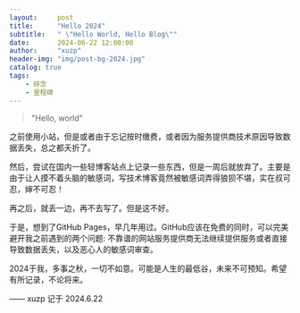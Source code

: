 ```yaml
---
layout:     post
title:      "Hello 2024"
subtitle:   " \"Hello World, Hello Blog\""
date:       2024-06-22 12:00:00
author:     "xuzp"
header-img: "img/post-bg-2024.jpg"
catalog: true
tags:
    - 碎念
    - 里程碑
---
```


> "Hello, world"

之前使用小站，但是或者由于忘记按时缴费，或者因为服务提供商技术原因导致数据丢失，总之都夭折了。

然后，尝试在国内一些轻博客站点上记录一些东西，但是一周后就放弃了。主要是由于让人摸不着头脑的敏感词，写技术博客竟然被敏感词弄得狼狈不堪，实在叔可忍，婶不可忍！

再之后，就丢一边，再不去写了。但是这不好。

于是，想到了GitHub Pages，早几年用过。GitHub应该在免费的同时，可以完美避开我之前遇到的两个问题: 不靠谱的网站服务提供商无法继续提供服务或者直接导致数据丢失，以及恶心人的敏感词审查。

2024于我，多事之秋，一切不如意。可能是人生的最低谷，未来不可预知。希望有所记录，不论将来。


—— xuzp 记于 2024.6.22

